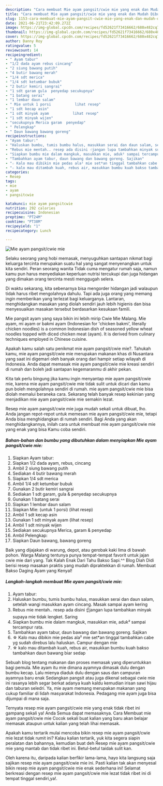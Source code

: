 ```yaml
---
description: "Cara membuat Mie ayam pangsit/cwie mie yang enak dan Mudah Dibuat"
title: "Cara membuat Mie ayam pangsit/cwie mie yang enak dan Mudah Dibuat"
slug: 1153-cara-membuat-mie-ayam-pangsit-cwie-mie-yang-enak-dan-mudah-dibuat
date: 2021-06-21T23:42:09.272Z
image: https://img-global.cpcdn.com/recipes/fd52621f73416662/680x482cq70/mie-ayam-pangsitcwie-mie-foto-resep-utama.jpg
thumbnail: https://img-global.cpcdn.com/recipes/fd52621f73416662/680x482cq70/mie-ayam-pangsitcwie-mie-foto-resep-utama.jpg
cover: https://img-global.cpcdn.com/recipes/fd52621f73416662/680x482cq70/mie-ayam-pangsitcwie-mie-foto-resep-utama.jpg
author: Danny Roy
ratingvalue: 5
reviewcount: 14
recipeingredient:
- " Ayam tabur"
- "1/2 dada ayam rebus cincang"
- "2 siung bawang putih"
- "4 butir bawang merah"
- "1/4 sdt merica"
- "1/4 sdt ketumbar bubuk"
- "2 butir kemiri sangrai"
- "1 sdt garam gula  penyedap secukupnya"
- "1 batang serai"
- "1 lembar daun salam"
- " Mie untuk 1 porsi           lihat resep"
- "1 sdt kecap asin"
- "1 sdt minyak ayam           lihat resep"
- "1 sdt minyak wijen"
- "secukupnya Merica garam  penyedap"
- " Pelengkap"
- " Daun bawang bawang goreng"
recipeinstructions:
- "Ayam tabur:"
- "Haluskan bumbu, tumis bumbu halus, masukkan serai dan daun salam, setelah wangi masukkan ayam cincang. Masak sampai ayam kering"
- "Rebus mie mentah.. resep ada disini ☝️jangan lupa tambahkan minyak supaya mie tidak lengket. Saring"
- "Siapkan bumbu mie dalam mangkuk, masukkan mie, aduk² sampai tercampur rata."
- "Tambahkan ayam tabur, daun bawang dan bawang goreng. Sajikan"
- "☆ Kalo mau dibikin mie pedas ala² mie set*an tinggal tambahkan cabe yg sudah direbus lalu haluskan. Campur dengan mie"
- "☆ kalo mau ditambah kuah, rebus air, masukkan bumbu kuah bakso tambahkan daun bawang biar sedap"
categories:
- Resep
tags:
- mie
- ayam
- pangsitcwie

katakunci: mie ayam pangsitcwie 
nutrition: 292 calories
recipecuisine: Indonesian
preptime: "PT24M"
cooktime: "PT38M"
recipeyield: "1"
recipecategory: Lunch

---
```



![Mie ayam pangsit/cwie mie](https://img-global.cpcdn.com/recipes/fd52621f73416662/680x482cq70/mie-ayam-pangsitcwie-mie-foto-resep-utama.jpg)

Selaku seorang yang hobi memasak, menyuguhkan santapan nikmat bagi keluarga tercinta merupakan suatu hal yang sangat menyenangkan untuk kita sendiri. Peran seorang  wanita Tidak cuma mengatur rumah saja, namun kamu pun harus menyediakan keperluan nutrisi tercukupi dan juga hidangan yang dimakan orang tercinta mesti menggugah selera.

Di waktu  sekarang, kita sebenarnya bisa mengorder hidangan jadi walaupun tidak harus ribet mengolahnya dahulu. Tapi ada juga orang yang memang ingin memberikan yang terlezat bagi keluarganya. Lantaran, menghidangkan masakan yang diolah sendiri jauh lebih higienis dan bisa menyesuaikan masakan tersebut berdasarkan kesukaan famili. 

Mie pangsit ayam yang saya bikin ini lebih mirip Cwie Mie Malang. Mie ayam, mi ayam or bakmi ayam (Indonesian for &#39;chicken bakmi&#39;, literally chicken noodles) is a common Indonesian dish of seasoned yellow wheat noodles topped with diced chicken meat (ayam). It is derived from culinary techniques employed in Chinese cuisine.

Apakah kamu salah satu penikmat mie ayam pangsit/cwie mie?. Tahukah kamu, mie ayam pangsit/cwie mie merupakan makanan khas di Nusantara yang saat ini digemari oleh banyak orang dari hampir setiap wilayah di Indonesia. Anda dapat memasak mie ayam pangsit/cwie mie kreasi sendiri di rumah dan boleh jadi santapan kegemaranmu di akhir pekan.

Kita tak perlu bingung jika kamu ingin menyantap mie ayam pangsit/cwie mie, karena mie ayam pangsit/cwie mie tidak sulit untuk dicari dan kamu pun boleh mengolahnya sendiri di rumah. mie ayam pangsit/cwie mie bisa diolah memalui beraneka cara. Sekarang telah banyak resep kekinian yang menjadikan mie ayam pangsit/cwie mie semakin lezat.

Resep mie ayam pangsit/cwie mie juga mudah sekali untuk dibuat, lho. Anda jangan repot-repot untuk memesan mie ayam pangsit/cwie mie, tetapi Anda bisa menghidangkan di rumah sendiri. Bagi Anda yang akan menghidangkannya, inilah cara untuk membuat mie ayam pangsit/cwie mie yang enak yang bisa Kamu coba sendiri.

<!--inarticleads1-->

##### Bahan-bahan dan bumbu yang dibutuhkan dalam menyiapkan Mie ayam pangsit/cwie mie:

1. Siapkan  Ayam tabur:
1. Siapkan 1/2 dada ayam, rebus, cincang
1. Ambil 2 siung bawang putih
1. Sediakan 4 butir bawang merah
1. Siapkan 1/4 sdt merica
1. Ambil 1/4 sdt ketumbar bubuk
1. Gunakan 2 butir kemiri sangrai
1. Sediakan 1 sdt garam, gula &amp; penyedap secukupnya
1. Gunakan 1 batang serai
1. Siapkan 1 lembar daun salam
1. Siapkan  Mie: (untuk 1 porsi)           (lihat resep)
1. Ambil 1 sdt kecap asin
1. Gunakan 1 sdt minyak ayam           (lihat resep)
1. Ambil 1 sdt minyak wijen
1. Sediakan secukupnya Merica, garam &amp; penyedap
1. Ambil  Pelengkap:
1. Siapkan  Daun bawang, bawang goreng


Baik yang dijajakan di warung, depot, atau gerobak kaki lima di bawah pohon. Warga Malang tentunya punya tempat-tempat favorit untuk jajan cwie mie dari yang. Tak Kalah Enak Dari Tahu Bakso Sapi.^^ Blog Diah Didi berisi resep masakan praktis yang mudah dipraktekkan di rumah. Membuat Bakso Daging Ayam yang Kenyal! 

<!--inarticleads2-->

##### Langkah-langkah membuat Mie ayam pangsit/cwie mie:

1. Ayam tabur:
1. Haluskan bumbu, tumis bumbu halus, masukkan serai dan daun salam, setelah wangi masukkan ayam cincang. Masak sampai ayam kering
1. Rebus mie mentah.. resep ada disini ☝️jangan lupa tambahkan minyak supaya mie tidak lengket. Saring
1. Siapkan bumbu mie dalam mangkuk, masukkan mie, aduk² sampai tercampur rata.
1. Tambahkan ayam tabur, daun bawang dan bawang goreng. Sajikan
1. ☆ Kalo mau dibikin mie pedas ala² mie set*an tinggal tambahkan cabe yg sudah direbus lalu haluskan. Campur dengan mie
1. ☆ kalo mau ditambah kuah, rebus air, masukkan bumbu kuah bakso tambahkan daun bawang biar sedap


Sebuah blog tentang makanan dan proses memasak yang diperuntukkan bagi pemula. Mie ayam itu mie dimana ayamnya dimasak dulu dengan bumbu kecap. Lalu mienya diaduk dulu dengan saus dan campuran ayamnya baru enak Sedangkan pangsit atau juga dikenal sebagai cwie mie ini rasanya lebih segar berkat adanya kuah kaldu kemudian irisan sawi hijau dan taburan seledri. Ya, mie ayam memang merupakan makanan yang cukup familiar di lidah masyarakat Indonesia. Pedagang mie ayam juga bisa dijumpai di mana saja. 

Ternyata resep mie ayam pangsit/cwie mie yang enak tidak ribet ini gampang sekali ya! Anda Semua dapat memasaknya. Cara Membuat mie ayam pangsit/cwie mie Cocok sekali buat kalian yang baru akan belajar memasak ataupun untuk kalian yang telah lihai memasak.

Apakah kamu tertarik mulai mencoba bikin resep mie ayam pangsit/cwie mie lezat tidak rumit ini? Kalau kalian tertarik, yuk kita segera siapin peralatan dan bahannya, kemudian buat deh Resep mie ayam pangsit/cwie mie yang mantab dan tidak ribet ini. Betul-betul taidak sulit kan. 

Oleh karena itu, daripada kalian berfikir lama-lama, hayo kita langsung saja sajikan resep mie ayam pangsit/cwie mie ini. Pasti kalian tak akan menyesal bikin resep mie ayam pangsit/cwie mie enak sederhana ini! Selamat berkreasi dengan resep mie ayam pangsit/cwie mie lezat tidak ribet ini di tempat tinggal sendiri,ya!.


